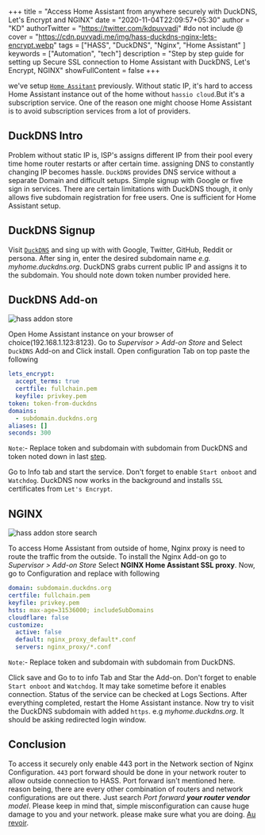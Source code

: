 +++
title = "Access Home Assistant from anywhere securely with DuckDNS, Let's Encrypt and NGINX"
date = "2020-11-04T22:09:57+05:30"
author = "KD"
authorTwitter = "https://twitter.com/kdpuvvadi" #do not include @
cover = "https://cdn.puvvadi.me/img/hass-duckdns-nginx-lets-encrypt.webp"
tags = ["HASS", "DuckDNS", "Nginx", "Home Assistant" ]
keywords = ["Automation", "tech"]
description = "Step by step guide for setting up Secure SSL connection to Home Assistant with DuckDNS, Let's Encrypt, NGINX"
showFullContent = false
+++

we've setup [`Home Assitant`](home-assistant-setup.md) previously. Without static IP, it's hard to access Home Assistant instance out of the home without `hassio cloud`.But it's a subscription service. One of the reason one might choose Home Assistant is to avoid subscription services from a lot of providers.

## DuckDNS Intro

Problem without static IP is, ISP's assigns different IP from their pool every time home router restarts or after certain time. assigning DNS to constantly changing IP becomes hassle. `DuckDNS` provides DNS service without a separate Domain and difficult setups. Simple signup with Google or five sign in services. There are certain limitations with DuckDNS though, it only allows five subdomain registration for free users. One is sufficient for Home Assistant setup.

## DuckDNS Signup

Visit [`DuckDNS`](https://www.duckdns.org/) and sing up with with Google, Twitter, GitHub, Reddit or persona. After sing in, enter the desired subdomain name *e.g. myhome.duckdns.org*. DuckDNS grabs current public IP and assigns it to the subdomain. You should note down token number provided here.

## DuckDNS Add-on

![hass addon store](https://cdn.puvvadi.me/img/hass_addon_store.webp)

Open Home Assistant instance on your browser of choice(192.168.1.123:8123). Go to *Supervisor > Add-on Store* and Select `DuckDNS` Add-on and Click install. Open configuration Tab on top paste the following

````yaml
lets_encrypt:
  accept_terms: true
  certfile: fullchain.pem
  keyfile: privkey.pem
token: token-from-duckdns
domains:
  - subdomain.duckdns.org
aliases: []
seconds: 300
````

`Note`:- Replace token and subdomain with subdomain from DuckDNS and token noted down in last [step](#duckdns-signup).

Go to Info tab and start the service. Don't forget to enable `Start onboot` and `Watchdog`. DuckDNS now works in the background and installs `SSL` certificates from `Let's Encrypt`.

## NGINX

![hass addon store search](https://cdn.puvvadi.me/img/hass_addon_store.webp)

To access Home Assistant from outside of home, Nginx proxy is need to route the traffic from the outside. To install the Nginx Add-on go to *Supervisor > Add-on Store* Select **NGINX Home Assistant SSL proxy**. Now, go to Configuration and replace with following

````yaml
domain: subdomain.duckdns.org
certfile: fullchain.pem
keyfile: privkey.pem
hsts: max-age=31536000; includeSubDomains
cloudflare: false
customize:
  active: false
  default: nginx_proxy_default*.conf
  servers: nginx_proxy/*.conf
````

`Note`:- Replace token and subdomain with subdomain from DuckDNS.

Click save and Go to to info Tab and Star the Add-on. Don't forget to enable `Start onboot` and `Watchdog`. It may take sometime before it enables connection. Status of the service can be checked at Logs Sections. After everything completed, restart the Home Assistant instance. Now try to visit the DuckDNS subdomain with added `https`. e.g *myhome.duckdns.org*. It should be asking redirected login window.

## Conclusion

To access it securely only enable 443 port in the Network section of Nginx Configuration. `443` port forward should be done in your network router to allow outside connection to HASS. Port forward isn't mentioned here. reason being, there are every other combination of routers and network configurations are out there. Just search *Port forward **your router vendor** model*. Please keep in mind that, simple misconfiguration can cause huge damage to you and your network. please make sure what you are doing.  [Au revoir](#conclusion).
